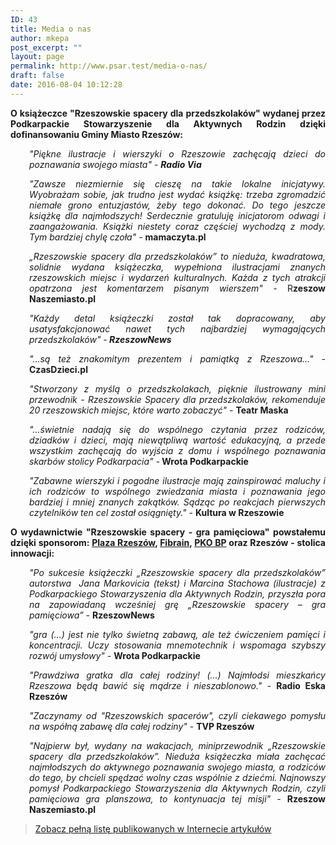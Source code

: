 ```yaml
---
ID: 43
title: Media o nas
author: mkepa
post_excerpt: ""
layout: page
permalink: http://www.psar.test/media-o-nas/
draft: false
date: 2016-08-04 10:12:28
---
```

<p style="text-align: justify;"><strong>O książeczce "Rzeszowskie spacery dla przedszkolaków" wydanej przez Podkarpackie Stowarzyszenie dla Aktywnych Rodzin dzięki dofinansowaniu Gminy Miasto Rzeszów:</strong></p>
<p style="text-align: justify; padding-left: 30px;"><em>"Piękne ilustracje i wierszyki o Rzeszowie zachęcają dzieci do poznawania swojego miasta" - <strong>Radio Via</strong></em></p>
<p style="text-align: justify; padding-left: 30px;"><em>"Zawsze niezmiernie się cieszę na takie lokalne inicjatywy. Wyobrażam sobie, jak trudno jest wydać książkę: trzeba zgromadzić niemałe grono entuzjastów, żeby tego dokonać. Do tego jeszcze książkę dla najmłodszych! Serdecznie gratuluję inicjatorom odwagi i zaangażowania. Książki niestety coraz częściej wychodzą z mody. Tym bardziej chylę czoła" - </em><strong>mamaczyta.pl</strong></p>
<p style="text-align: justify; padding-left: 30px;"><em>„Rzeszowskie spacery dla przedszkolaków” to nieduża, kwadratowa, solidnie wydana książeczka, wypełniona ilustracjami znanych rzeszowskich <span id="pp_nsitsp_2">miejsc</span> i wydarzeń kulturalnych. Każda z tych atrakcji opatrzona jest komentarzem pisanym wierszem" - </em>R<strong>zeszow Naszemiasto.pl</strong></p>
<p style="text-align: justify; padding-left: 30px;"><em>"Każdy detal książeczki został tak dopracowany, aby usatysfakcjonować nawet tych najbardziej wymagających przedszkolaków" -<strong> RzeszowNews</strong></em></p>
<p style="text-align: justify; padding-left: 30px;"><em>"...są też znakomitym prezentem i pamiątką z Rzeszowa..." - </em><strong>CzasDzieci.pl
</strong></p>
<p style="text-align: justify; padding-left: 30px;"><em>"Stworzony z myślą o przedszkolakach, pięknie ilustrowany mini przewodnik - Rzeszowskie Spacery dla przedszkolaków, rekomenduje 20 rzeszowskich miejsc, które warto zobaczyć" - </em><strong>Teatr Maska</strong></p>
<p style="text-align: justify; padding-left: 30px;"><em>"...świetnie nadają się do wspólnego czytania przez rodziców, dziadków i dzieci, mają niewątpliwą wartość edukacyjną, a przede wszystkim zachęcają do wyjścia z domu i wspólnego poznawania skarbów stolicy Podkarpacia" -</em><strong> Wrota Podkarpackie</strong></p>
<p style="text-align: justify; padding-left: 30px;"><em>"Zabawne wierszyki i pogodne ilustracje mają zainspirować maluchy i ich rodziców to wspólnego zwiedzania miasta i poznawania jego bardziej i mniej znanych zakątków. Sądząc po reakcjach pierwszych czytelników ten cel został osiągnięty." - </em><strong>Kultura w Rzeszowie</strong></p>
<p style="text-align: justify;"><strong>O wydawnictwie "Rzeszowskie spacery - gra pamięciowa" powstałemu dzięki sponsorom: <a href="http://dev-psar.pantheonsite.io/sponsor-glowny-gry-plaza-rzeszow/">Plaza Rzeszów</a>, <a href="http://dev-psar.pantheonsite.io/fibrain-firma-odpowiedzialna-spolecznie/">Fibrain</a>, <a href="http://dev-psar.pantheonsite.io/bank-pko-bp-sponsorem-rzeszowskie-spacery-gra-pamieciowa/">PKO BP</a> oraz Rzeszów - stolica innowacji:</strong></p>
<p style="text-align: justify; padding-left: 30px;"><em>"Po sukcesie książeczki „Rzeszowskie spacery dla przedszkolaków” autorstwa  Jana Markovicia (tekst) i Marcina Stachowa (ilustracje) z Podkarpackiego Stowarzyszenia dla Aktywnych Rodzin, przyszła pora na zapowiadaną wcześniej grę „Rzeszowskie spacery – gra pamięciowa” - </em><strong>RzeszowNews</strong></p>
<p style="text-align: justify; padding-left: 30px;"><em>"gra (...) jest nie tylko świetną zabawą, ale też ćwiczeniem pamięci i koncentracji. Uczy stosowania mnemotechnik i wspomaga szybszy rozwój umysłowy" - </em><strong>Wrota Podkarpackie</strong></p>
<p style="text-align: justify; padding-left: 30px;"><em>"Prawdziwa gratka dla całej rodziny! (...) Najmłodsi mieszkańcy Rzeszowa będą bawić się mądrze i nieszablonowo." - </em><strong>Radio Eska Rzeszów</strong></p>
<p style="text-align: justify; padding-left: 30px;"><em>"Zaczynamy od "Rzeszowskich spacerów", czyli ciekawego pomysłu na współną zabawę dla całej rodziny"</em> - <strong>TVP Rzeszów
</strong></p>
<p style="text-align: justify; padding-left: 30px;"><em>"Najpierw był, wydany na <span id="pp_nsitsp_3">wakacjach</span>, miniprzewodnik „Rzeszowskie spacery dla przedszkolaków”. Nieduża książeczka miała zachęcać najmłodszych do aktywnego poznawania swojego miasta, a rodziców do tego, by chcieli spędzać wolny czas wspólnie z dziećmi. Najnowszy pomysł Podkarpackiego Stowarzyszenia dla Aktywnych <span id="pp_nsitsp_0">Rodzin</span>, czyli pamięciowa gra planszowa, to kontynuacja tej misji" - </em><strong>Rzeszow Naszemiasto.pl</strong></p>

<blockquote>
<p style="text-align: justify;"><a href="http://dev-psar.pantheonsite.io/media-o-przewodniku/">Zobacz pełną listę publikowanych w Internecie artykułów</a></p>
</blockquote>